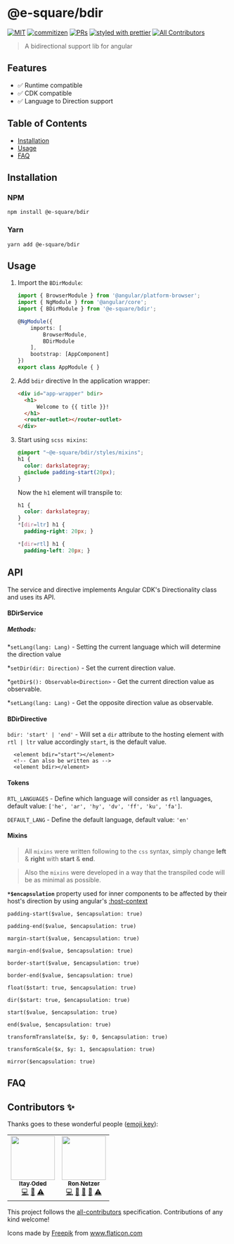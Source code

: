 # @e-square/bdir

[![MIT](https://img.shields.io/packagist/l/doctrine/orm.svg?style=flat-square)](LICENSE)
[![commitizen](https://img.shields.io/badge/commitizen-friendly-brightgreen.svg?style=flat-square)](CONTRIBUTING.md#commit-message-format)
[![PRs](https://img.shields.io/badge/PRs-welcome-brightgreen.svg?style=flat-square)](.github/PULL_REQUEST_TEMPLATE.md)
[![styled with prettier](https://img.shields.io/badge/styled_with-prettier-ff69b4.svg?style=flat-square)](https://github.com/prettier/prettier)
[![All Contributors](https://img.shields.io/badge/all_contributors-2-orange.svg?style=flat-square)](#contributors-)


> A bidirectional support lib for angular

## Features

- ✅ Runtime compatible
- ✅ CDK compatible
- ✅ Language to Direction support

## Table of Contents

- [Installation](#installation)
- [Usage](#usage)
- [FAQ](#faq)

## Installation

### NPM

`npm install @e-square/bdir`

### Yarn

`yarn add @e-square/bdir`

## Usage

1. Import the `BDirModule`:
    ```ts
    import { BrowserModule } from '@angular/platform-browser';
    import { NgModule } from '@angular/core';
    import { BDirModule } from '@e-square/bdir';
    
    @NgModule({
        imports: [
            BrowserModule,
            BDirModule
        ],
        bootstrap: [AppComponent]
    })
    export class AppModule { }
    ```

2.  Add `bdir` directive In the application wrapper:
    ```html
    <div id="app-wrapper" bdir> 
      <h1>
          Welcome to {{ title }}!
      </h1>
      <router-outlet></router-outlet>
    </div>
    ```

3.  Start using `scss mixins`:
    ```scss
    @import "~@e-square/bdir/styles/mixins";
    h1 {
      color: darkslategray;
      @include padding-start(20px);
    }
    ```

    Now the `h1` element will transpile to:

    ```scss
    h1 {
      color: darkslategray;
    }
    *[dir=ltr] h1 {
      padding-right: 20px; }
    
    *[dir=rtl] h1 {
      padding-left: 20px; }
    ```

## API

The service and directive implements Angular CDK's Directionality class and uses its API.
#### BDirService
##### Methods:
*`setLang(lang: Lang)` - Setting the current language which will determine the direction value

*`setDir(dir: Direction)` - Set the current direction value.

*`getDir$(): Observable<Direction>` - Get the current direction value as observable.

*`setLang(lang: Lang)` - Get the opposite direction value as observable.

#### BDirDirective
`bdir: 'start' | 'end'` - Will set a `dir` attribute to the hosting element with `rtl | ltr` value accordingly `start`, is the default value.
```angular2html
  <element bdir="start"></element>
  <!-- Can also be written as -->
  <element bdir></element>
```

#### Tokens
`RTL_LANGUAGES` - Define which language will consider as `rtl` languages, default value: `['he', 'ar', 'hy', 'dv', 'ff', 'ku', 'fa']`.

`DEFAULT_LANG` - Define the default language, default value: `'en'`


#### Mixins
>All `mixins` were written following to the `css` syntax, simply change **left** & **right** with **start** & **end**.

>Also the `mixins` were developed in a way that the transpiled code will be as minimal as possible.

**`*$encapsulation`** property used for inner components to be affected by their host's direction by using angular's [:host-context](https://angular.io/guide/component-styles#host-context)

`padding-start($value, $encapsulation: true)`

`padding-end($value, $encapsulation: true)`

`margin-start($value, $encapsulation: true)`

`margin-end($value, $encapsulation: true)`

`border-start($value, $encapsulation: true)`

`border-end($value, $encapsulation: true)`

`float($start: true, $encapsulation: true)`

`dir($start: true, $encapsulation: true)`

`start($value, $encapsulation: true)`

`end($value, $encapsulation: true)`

`transformTranslate($x, $y: 0, $encapsulation: true)`

`transformScale($x, $y: 1, $encapsulation: true)`

`mirror($encapsulation: true)`

## FAQ

## Contributors ✨

Thanks goes to these wonderful people ([emoji key](https://allcontributors.org/docs/en/emoji-key)):

<!-- ALL-CONTRIBUTORS-LIST:START - Do not remove or modify this section -->
<!-- prettier-ignore-start -->
<!-- markdownlint-disable -->
<table>
  <tr>
    <td align="center"><a href="https://github.com/itayod"><img src="https://avatars.githubusercontent.com/u/6719615?v=4?s=100" width="100px;" alt=""/><br /><sub><b>Itay Oded</b></sub></a><br /><a href="https://github.com/ronnetzer/bdir/commits?author=itayod" title="Code">💻</a> <a href="#design-itayod" title="Design">🎨</a> <a href="https://github.com/ronnetzer/bdir/commits?author=itayod" title="Tests">⚠️</a></td>
    <td align="center"><a href="https://github.com/ronnetzer"><img src="https://avatars.githubusercontent.com/u/1116785?v=4?s=100" width="100px;" alt=""/><br /><sub><b>Ron Netzer</b></sub></a><br /><a href="https://github.com/ronnetzer/bdir/commits?author=ronnetzer" title="Code">💻</a> <a href="#design-ronnetzer" title="Design">🎨</a> <a href="https://github.com/ronnetzer/bdir/commits?author=ronnetzer" title="Documentation">📖</a> <a href="#maintenance-ronnetzer" title="Maintenance">🚧</a> <a href="https://github.com/ronnetzer/bdir/commits?author=ronnetzer" title="Tests">⚠️</a></td>
  </tr>
</table>

<!-- markdownlint-restore -->
<!-- prettier-ignore-end -->

<!-- ALL-CONTRIBUTORS-LIST:END -->

This project follows the [all-contributors](https://github.com/all-contributors/all-contributors) specification. Contributions of any kind welcome!

<div>Icons made by <a href="http://www.freepik.com/" title="Freepik">Freepik</a> from <a href="https://www.flaticon.com/" title="Flaticon">www.flaticon.com</a></div>
